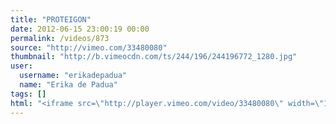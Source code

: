 ```yaml
---
title: "PROTEIGON"
date: 2012-06-15 23:00:19 00:00
permalink: /videos/873
source: "http://vimeo.com/33480080"
thumbnail: "http://b.vimeocdn.com/ts/244/196/244196772_1280.jpg"
user:
  username: "erikadepadua"
  name: "Erika de Padua"
tags: []
html: "<iframe src=\"http://player.vimeo.com/video/33480080\" width=\"1280\" height=\"720\" frameborder=\"0\" webkitAllowFullScreen mozallowfullscreen allowFullScreen></iframe>"
---
```


